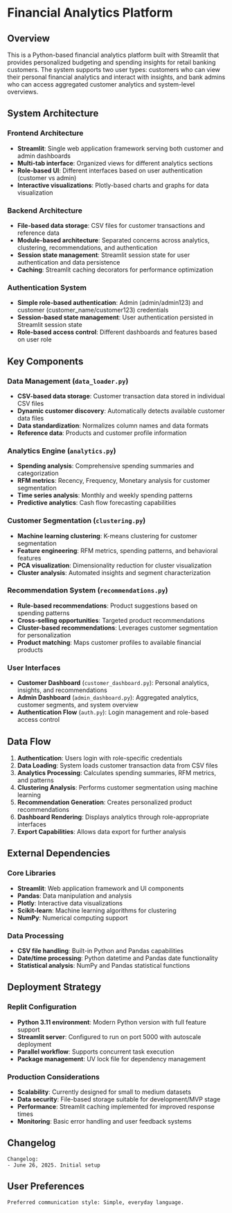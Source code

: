 # Financial Analytics Platform

## Overview

This is a Python-based financial analytics platform built with Streamlit that provides personalized budgeting and spending insights for retail banking customers. The system supports two user types: customers who can view their personal financial analytics and interact with insights, and bank admins who can access aggregated customer analytics and system-level overviews.

## System Architecture

### Frontend Architecture
- **Streamlit**: Single web application framework serving both customer and admin dashboards
- **Multi-tab interface**: Organized views for different analytics sections
- **Role-based UI**: Different interfaces based on user authentication (customer vs admin)
- **Interactive visualizations**: Plotly-based charts and graphs for data visualization

### Backend Architecture
- **File-based data storage**: CSV files for customer transactions and reference data
- **Module-based architecture**: Separated concerns across analytics, clustering, recommendations, and authentication
- **Session state management**: Streamlit session state for user authentication and data persistence
- **Caching**: Streamlit caching decorators for performance optimization

### Authentication System
- **Simple role-based authentication**: Admin (admin/admin123) and customer (customer_name/customer123) credentials
- **Session-based state management**: User authentication persisted in Streamlit session state
- **Role-based access control**: Different dashboards and features based on user role

## Key Components

### Data Management (`data_loader.py`)
- **CSV-based data storage**: Customer transaction data stored in individual CSV files
- **Dynamic customer discovery**: Automatically detects available customer data files
- **Data standardization**: Normalizes column names and data formats
- **Reference data**: Products and customer profile information

### Analytics Engine (`analytics.py`)
- **Spending analysis**: Comprehensive spending summaries and categorization
- **RFM metrics**: Recency, Frequency, Monetary analysis for customer segmentation
- **Time series analysis**: Monthly and weekly spending patterns
- **Predictive analytics**: Cash flow forecasting capabilities

### Customer Segmentation (`clustering.py`)
- **Machine learning clustering**: K-means clustering for customer segmentation
- **Feature engineering**: RFM metrics, spending patterns, and behavioral features
- **PCA visualization**: Dimensionality reduction for cluster visualization
- **Cluster analysis**: Automated insights and segment characterization

### Recommendation System (`recommendations.py`)
- **Rule-based recommendations**: Product suggestions based on spending patterns
- **Cross-selling opportunities**: Targeted product recommendations
- **Cluster-based recommendations**: Leverages customer segmentation for personalization
- **Product matching**: Maps customer profiles to available financial products

### User Interfaces
- **Customer Dashboard** (`customer_dashboard.py`): Personal analytics, insights, and recommendations
- **Admin Dashboard** (`admin_dashboard.py`): Aggregated analytics, customer segments, and system overview
- **Authentication Flow** (`auth.py`): Login management and role-based access control

## Data Flow

1. **Authentication**: Users login with role-specific credentials
2. **Data Loading**: System loads customer transaction data from CSV files
3. **Analytics Processing**: Calculates spending summaries, RFM metrics, and patterns
4. **Clustering Analysis**: Performs customer segmentation using machine learning
5. **Recommendation Generation**: Creates personalized product recommendations
6. **Dashboard Rendering**: Displays analytics through role-appropriate interfaces
7. **Export Capabilities**: Allows data export for further analysis

## External Dependencies

### Core Libraries
- **Streamlit**: Web application framework and UI components
- **Pandas**: Data manipulation and analysis
- **Plotly**: Interactive data visualizations
- **Scikit-learn**: Machine learning algorithms for clustering
- **NumPy**: Numerical computing support

### Data Processing
- **CSV file handling**: Built-in Python and Pandas capabilities
- **Date/time processing**: Python datetime and Pandas date functionality
- **Statistical analysis**: NumPy and Pandas statistical functions

## Deployment Strategy

### Replit Configuration
- **Python 3.11 environment**: Modern Python version with full feature support
- **Streamlit server**: Configured to run on port 5000 with autoscale deployment
- **Parallel workflow**: Supports concurrent task execution
- **Package management**: UV lock file for dependency management

### Production Considerations
- **Scalability**: Currently designed for small to medium datasets
- **Data security**: File-based storage suitable for development/MVP stage
- **Performance**: Streamlit caching implemented for improved response times
- **Monitoring**: Basic error handling and user feedback systems

## Changelog

```
Changelog:
- June 26, 2025. Initial setup
```

## User Preferences

```
Preferred communication style: Simple, everyday language.
```